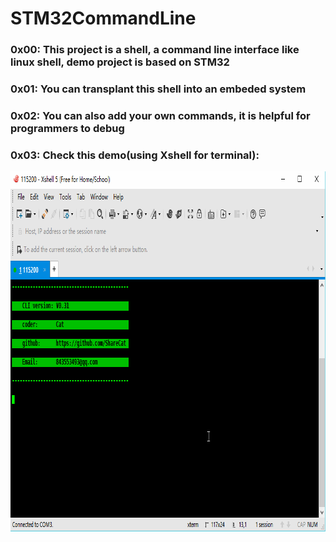 # STM32CommandLine
### 0x00: This project is a shell, a command line interface like linux shell, demo project is based on STM32
### 0x01: You can transplant this shell into an embeded system
### 0x02: You can also add your own commands, it is helpful for programmers to debug
### 0x03: Check this demo(using Xshell for terminal):
<img src="./Doc/demo.gif" width = "851" height = "576" alt="demo.gif" align=center />